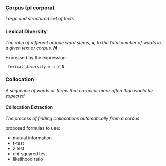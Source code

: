 ### Corpus (pl corpora)
_Large and structured set of texts_
### Lexical Diversity
_The ratio of different unique word stems, **u**, to the total number of words in a given text or corpus, **N**_

Expressed by the expression:
```
 lexical_diversity = u / N
```
### Collocation
_A sequence of words or terms that co-occur more often than would be expected_

#### Collocation Extraction
_The process of finding collocations automatically from a corpus_

proposed formulas to use:
* mutual information
* t-test
* z test
* chi-squared test
* likelihood ratio
